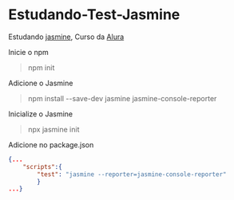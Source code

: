 # Estudando-Test-Jasmine
Estudando [jasmine](https://jasmine.github.io/), Curso da [Alura](https://cursos.alura.com.br/course/testes-automatizados-em-javascript-com-jasmine)

Inicie o npm
>npm init

Adicione o Jasmine
>npm install --save-dev jasmine jasmine-console-reporter

Inicialize o Jasmine
>npx jasmine init

Adicione no package.json
``` json
{...
    "scripts":{
        "test": "jasmine --reporter=jasmine-console-reporter"
        } 
...}
```
